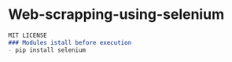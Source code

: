 # Web-scrapping-using-selenium
```markdown
MIT LICENSE
### Modules istall before execution
- pip install selenium

